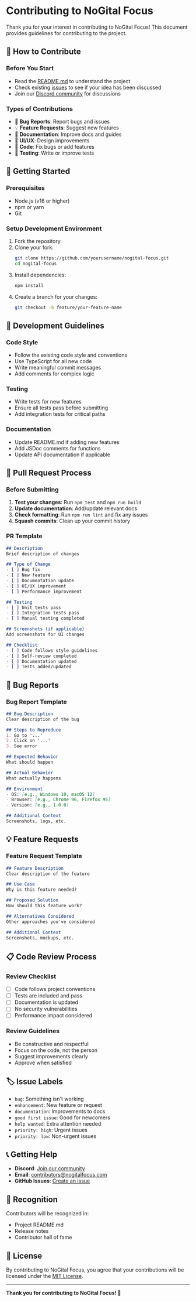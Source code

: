 # Contributing to NoGital Focus

Thank you for your interest in contributing to NoGital Focus! This document provides guidelines for contributing to the project.

## 🤝 How to Contribute

### **Before You Start**
- Read the [README.md](README.md) to understand the project
- Check existing [issues](https://github.com/nasserhaji/nogital-focus/issues) to see if your idea has been discussed
- Join our [Discord community](https://discord.gg/nogitalfocus) for discussions

### **Types of Contributions**
- 🐛 **Bug Reports**: Report bugs and issues
- 💡 **Feature Requests**: Suggest new features
- 📝 **Documentation**: Improve docs and guides
- 🎨 **UI/UX**: Design improvements
- 🔧 **Code**: Fix bugs or add features
- 🧪 **Testing**: Write or improve tests

## 🚀 Getting Started

### **Prerequisites**
- Node.js (v16 or higher)
- npm or yarn
- Git

### **Setup Development Environment**
1. Fork the repository
2. Clone your fork:
   ```bash
   git clone https://github.com/yourusername/nogital-focus.git
   cd nogital-focus
   ```
3. Install dependencies:
   ```bash
   npm install
   ```
4. Create a branch for your changes:
   ```bash
   git checkout -b feature/your-feature-name
   ```

## 📝 Development Guidelines

### **Code Style**
- Follow the existing code style and conventions
- Use TypeScript for all new code
- Write meaningful commit messages
- Add comments for complex logic

### **Testing**
- Write tests for new features
- Ensure all tests pass before submitting
- Add integration tests for critical paths

### **Documentation**
- Update README.md if adding new features
- Add JSDoc comments for functions
- Update API documentation if applicable

## 🔄 Pull Request Process

### **Before Submitting**
1. **Test your changes**: Run `npm test` and `npm run build`
2. **Update documentation**: Add/update relevant docs
3. **Check formatting**: Run `npm run lint` and fix any issues
4. **Squash commits**: Clean up your commit history

### **PR Template**
```markdown
## Description
Brief description of changes

## Type of Change
- [ ] Bug fix
- [ ] New feature
- [ ] Documentation update
- [ ] UI/UX improvement
- [ ] Performance improvement

## Testing
- [ ] Unit tests pass
- [ ] Integration tests pass
- [ ] Manual testing completed

## Screenshots (if applicable)
Add screenshots for UI changes

## Checklist
- [ ] Code follows style guidelines
- [ ] Self-review completed
- [ ] Documentation updated
- [ ] Tests added/updated
```

## 🐛 Bug Reports

### **Bug Report Template**
```markdown
## Bug Description
Clear description of the bug

## Steps to Reproduce
1. Go to '...'
2. Click on '...'
3. See error

## Expected Behavior
What should happen

## Actual Behavior
What actually happens

## Environment
- OS: [e.g., Windows 10, macOS 12]
- Browser: [e.g., Chrome 96, Firefox 95]
- Version: [e.g., 1.0.0]

## Additional Context
Screenshots, logs, etc.
```

## 💡 Feature Requests

### **Feature Request Template**
```markdown
## Feature Description
Clear description of the feature

## Use Case
Why is this feature needed?

## Proposed Solution
How should this feature work?

## Alternatives Considered
Other approaches you've considered

## Additional Context
Screenshots, mockups, etc.
```

## 📋 Code Review Process

### **Review Checklist**
- [ ] Code follows project conventions
- [ ] Tests are included and pass
- [ ] Documentation is updated
- [ ] No security vulnerabilities
- [ ] Performance impact considered

### **Review Guidelines**
- Be constructive and respectful
- Focus on the code, not the person
- Suggest improvements clearly
- Approve when satisfied

## 🏷️ Issue Labels

- `bug`: Something isn't working
- `enhancement`: New feature or request
- `documentation`: Improvements to docs
- `good first issue`: Good for newcomers
- `help wanted`: Extra attention needed
- `priority: high`: Urgent issues
- `priority: low`: Non-urgent issues

## 📞 Getting Help

- **Discord**: [Join our community](https://discord.gg/nogitalfocus)
- **Email**: contributors@nogitalfocus.com
- **GitHub Issues**: [Create an issue](https://github.com/nasserhaji/nogital-focus/issues)

## 🎉 Recognition

Contributors will be recognized in:
- Project README.md
- Release notes
- Contributor hall of fame

## 📄 License

By contributing to NoGital Focus, you agree that your contributions will be licensed under the [MIT License](LICENSE).

---

**Thank you for contributing to NoGital Focus! 🚀** 